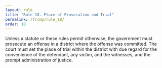 ```yaml
---
layout: rule
title: "Rule 18. Place of Prosecution and Trial"
permalink: /frcmp/rule_18/
order: 18
---
```


Unless a statute or these rules permit otherwise, the government must prosecute an offense in a district where the offense was committed. The court must set the place of trial within the district with due regard for the convenience of the defendant, any victim, and the witnesses, and the prompt administration of justice.